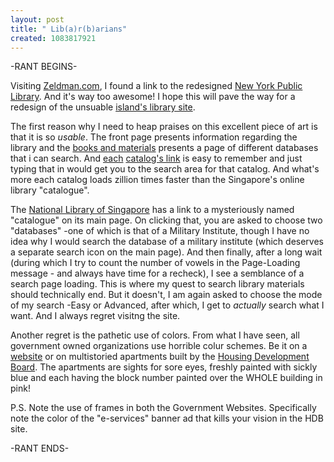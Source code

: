 ```yaml
--- 
layout: post
title: " Lib(a)r(b)arians"
created: 1083817921
---
```

-RANT BEGINS-

Visiting <a href="http://www.zeldman.com">Zeldman.com</a>, I found a link to the redesigned <a href="http://nypl.org/">New York Public Library</a>. And it's way too awesome! I hope this will pave the way for a redesign of the unsuable <a href="http://www.nlb.gov.sg">island's library site</a>. 

The first reason why I need to heap praises on this excellent piece of art is that it is so <i>usable</i>. The front page presents information regarding the library and the <a href="http://www.nypl.org/books/">books and materials</a> presents a page of different databases that i can search. And <a href="http://catnyp.nypl.org/">each</a> <a href="http://leopac.nypl.org/">catalog's link</a> is easy to remember and just typing that in would get you to the search area for that catalog. And what's more each catalog loads zillion times faster than the Singapore's online library "catalogue". 

The <a href="http://www.nlb.gov.sg">National Library of Singapore</a> has a link to a mysteriously named "catalogue" on its main page. On clicking that, you are asked to choose two "databases" -one of which is that of a Military Institute, though I have no idea why I would search the database of a military institute (which deserves a separate search icon on the main page). And then finally, after a long wait (during which I try to count the number of vowels in the Page-Loading message - and always have time for a recheck),  I see a semblance of a search page loading. This is where my quest to search library materials should technically end. But it doesn't, I am again asked to choose the mode of my search -Easy or Advanced, after which, I get to <i>actually</i> search what I want. And I always regret visitng the site.  

Another regret is the pathetic use of colors. From what I have seen, all government owned organizations use horrible colur schemes. Be it on a <a href="http://www.ura.gov.sg/">website</a> or on multistoried apartments built by the <a href="http://www.hdb.gov.sg/isoa032p.nsf/infoweb?openframeset">Housing Development Board</a>. The apartments are sights for sore eyes, freshly painted with sickly blue and each having the block number painted over the WHOLE building in pink! 

P.S. Note the use of frames in both the Government Websites. Specifically note the color of the "e-services" banner ad that kills your vision in the HDB site. 

-RANT ENDS-
